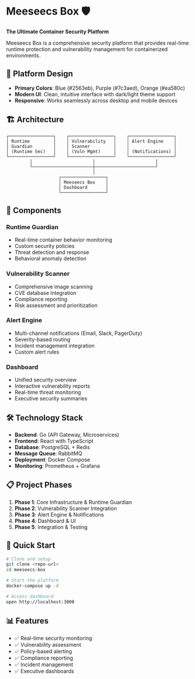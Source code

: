 # Meeseecs Box 🛡️

**The Ultimate Container Security Platform**

Meeseecs Box is a comprehensive security platform that provides real-time runtime protection and vulnerability management for containerized environments.

## 🎨 Platform Design
- **Primary Colors**: Blue (#2563eb), Purple (#7c3aed), Orange (#ea580c)
- **Modern UI**: Clean, intuitive interface with dark/light theme support
- **Responsive**: Works seamlessly across desktop and mobile devices

## 🏗️ Architecture

```
┌─────────────────┐    ┌─────────────────┐    ┌─────────────────┐
│ Runtime         │    │ Vulnerability   │    │ Alert Engine    │
│ Guardian        │    │ Scanner         │    │                 │
│ (Runtime Sec)   │    │ (Vuln Mgmt)     │    │ (Notifications) │
└─────────────────┘    └─────────────────┘    └─────────────────┘
         │                       │                       │
         └───────────────────────┼───────────────────────┘
                                 │
                    ┌─────────────────┐
                    │ Meeseecs Box    │
                    │ Dashboard       │
                    └─────────────────┘
```

## 🚀 Components

### Runtime Guardian
- Real-time container behavior monitoring
- Custom security policies
- Threat detection and response
- Behavioral anomaly detection

### Vulnerability Scanner  
- Comprehensive image scanning
- CVE database integration
- Compliance reporting
- Risk assessment and prioritization

### Alert Engine
- Multi-channel notifications (Email, Slack, PagerDuty)
- Severity-based routing
- Incident management integration
- Custom alert rules

### Dashboard
- Unified security overview
- Interactive vulnerability reports
- Real-time threat monitoring
- Executive security summaries

## 🛠️ Technology Stack

- **Backend**: Go (API Gateway, Microservices)
- **Frontend**: React with TypeScript
- **Database**: PostgreSQL + Redis
- **Message Queue**: RabbitMQ
- **Deployment**: Docker Compose
- **Monitoring**: Prometheus + Grafana

## 📋 Project Phases

1. **Phase 1**: Core Infrastructure & Runtime Guardian
2. **Phase 2**: Vulnerability Scanner Integration  
3. **Phase 3**: Alert Engine & Notifications
4. **Phase 4**: Dashboard & UI
5. **Phase 5**: Integration & Testing

## 🚀 Quick Start

```bash
# Clone and setup
git clone <repo-url>
cd meeseecs-box

# Start the platform
docker-compose up -d

# Access dashboard
open http://localhost:3000
```

## 📊 Features

- ✅ Real-time security monitoring
- ✅ Vulnerability assessment
- ✅ Policy-based alerting
- ✅ Compliance reporting
- ✅ Incident management
- ✅ Executive dashboards